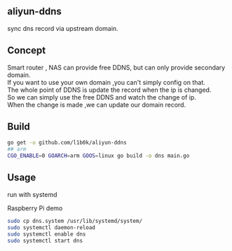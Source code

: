 ## aliyun-ddns

sync dns record via upstream domain.  

##  Concept

Smart router , NAS can provide free DDNS, but can only provide secondary domain.  
If you want to use your own domain ,you can't simply config on that.  
The whole point of DDNS is update the record when the ip is changed.  
So we can simply use the free DDNS and watch the change of ip.   
When the change is made ,we can update our domain record.   

## Build

```bash
go get -u github.com/l1b0k/aliyun-ddns
## arm
CGO_ENABLE=0 GOARCH=arm GOOS=linux go build -o dns main.go
```
## Usage

run with systemd

Raspberry Pi demo
```bash
sudo cp dns.system /usr/lib/systemd/system/
sudo systemctl daemon-reload
sudo systemctl enable dns
sudo systemctl start dns
```
